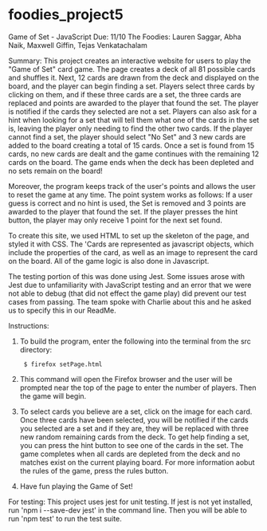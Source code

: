 # foodies_project5
Game of Set - JavaScript
Due: 11/10
The Foodies: Lauren Saggar, Abha Naik, Maxwell Giffin, Tejas Venkatachalam

Summary: This project creates an interactive website for users to play the "Game of Set" card game. The page creates a deck of all 81 possible cards and shuffles it. Next, 12 cards are drawn from the deck and displayed on the board, and the player can begin finding a set. Players select three cards by clicking on them, and if these three cards are a set, the three cards are replaced and points are awarded to the player that found the set. The player is notified if the cards they selected are not a set. Players can also ask for a hint when looking for a set that will tell them what one of the cards in the set is, leaving the player only needing to find the other two cards. If the player cannot find a set, the player should select "No Set" and 3 new cards are added to the board creating a total of 15 cards. Once a set is found from 15 cards, no new cards are dealt and the game continues with the remaining 12 cards on the board. The game ends when the deck has been depleted and no sets remain on the board!

Moreover, the program keeps track of the user's points and allows the user to reset the game at any time. The point system works as follows: If a user guess is correct and no hint is used, the Set is removed and 3 points are awarded to the player that found the set. If the player presses the hint button, the player may only receive 1 point for the next set found.

To create this site, we used HTML to set up the skeleton of the page, and styled it with CSS. The 'Cards are represented as javascript objects, which include the properties of the card, as well as an image to represent the card on the board. All of the game logic is also done in Javascript.

The testing portion of this was done using Jest. Some issues arose with Jest due to unfamiliarity with JavaScript testing and an error that we were not able to debug (that did not effect the game play) did prevent our test cases from passing. The team spoke with Charlie about this and he asked us to specify this in our ReadMe. 


Instructions:

1. To build the program, enter the following into the terminal from the src directory:

        $ firefox setPage.html

2. This command will open the Firefox browser and the user will be prompted near the top of the page to enter the number of players. Then the game will begin.

3. To select cards you believe are a set, click on the image for each card. Once three cards have been selected, you will be notified if the cards you selected are a set and if they are, they will be replaced with three new random remaining cards from the deck. To get help finding a set, you can press the hint button to see one of the cards in the set. The game completes when all cards are depleted from the deck and no matches exist on the current playing board. For more information aobut the rules of the game, press the rules button.

4. Have fun playing the Game of Set!

For testing:
This project uses jest for unit testing. If jest is not yet installed, run 'npm i --save-dev jest' in the command line. Then you will be able to run 'npm test' to run the test suite.